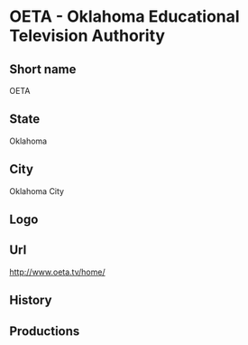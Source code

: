 # OETA - Oklahoma Educational Television Authority

## Short name

OETA

## State

Oklahoma

## City

Oklahoma City

## Logo


## Url

http://www.oeta.tv/home/

## History


## Productions

